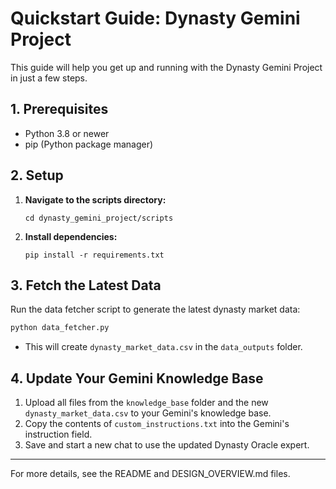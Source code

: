 # Quickstart Guide: Dynasty Gemini Project

This guide will help you get up and running with the Dynasty Gemini Project in just a few steps.

## 1. Prerequisites
- Python 3.8 or newer
- pip (Python package manager)

## 2. Setup
1. **Navigate to the scripts directory:**
   ```
   cd dynasty_gemini_project/scripts
   ```
2. **Install dependencies:**
   ```
   pip install -r requirements.txt
   ```

## 3. Fetch the Latest Data
Run the data fetcher script to generate the latest dynasty market data:
```sh
python data_fetcher.py
```
- This will create `dynasty_market_data.csv` in the `data_outputs` folder.

## 4. Update Your Gemini Knowledge Base
1. Upload all files from the `knowledge_base` folder and the new `dynasty_market_data.csv` to your Gemini's knowledge base.
2. Copy the contents of `custom_instructions.txt` into the Gemini's instruction field.
3. Save and start a new chat to use the updated Dynasty Oracle expert.

---
For more details, see the README and DESIGN_OVERVIEW.md files.
